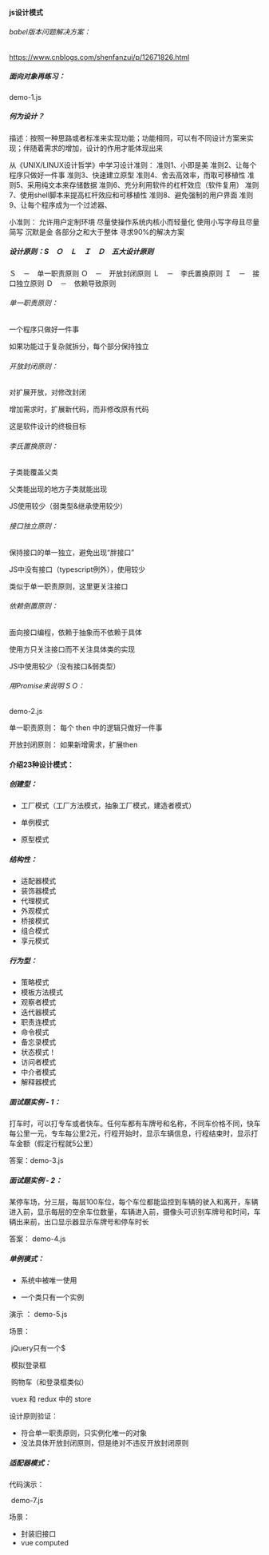 #### js设计模式

###### babel版本问题解决方案：
https://www.cnblogs.com/shenfanzui/p/12671826.html


##### 面向对象再练习：
demo-1.js


##### 何为设计？
描述：按照一种思路或者标准来实现功能；功能相同，可以有不同设计方案来实现；伴随着需求的增加，设计的作用才能体现出来


从《UNIX/LINUX设计哲学》中学习设计准则：
准则1、小即是美
准则2、让每个程序只做好一件事
准则3、快速建立原型
准则4、舍去高效率，而取可移植性
准则5、采用纯文本来存储数据
准则6、充分利用软件的杠杆效应（软件复用）
准则7、使用shell脚本来提高杠杆效应和可移植性
准则8、避免强制的用户界面
准则9、让每个程序成为一个过滤器、


小准则：
允许用户定制环境
尽量使操作系统内核小而轻量化
使用小写字母且尽量简写
沉默是金
各部分之和大于整体
寻求90%的解决方案

##### 设计原则：S　Ｏ　Ｌ　Ｉ　Ｄ　五大设计原则
Ｓ　－　单一职责原则
Ｏ　－　开放封闭原则
Ｌ　－　李氏置换原则
Ｉ　－　接口独立原则
Ｄ　－　依赖导致原则




###### 单一职责原则：

一个程序只做好一件事

如果功能过于复杂就拆分，每个部分保持独立



###### 开放封闭原则：

对扩展开放，对修改封闭

增加需求时，扩展新代码，而非修改原有代码

这是软件设计的终极目标



###### 李氏置换原则：

子类能覆盖父类

父类能出现的地方子类就能出现

JS使用较少（弱类型&继承使用较少）



###### 接口独立原则：

保持接口的单一独立，避免出现“胖接口”

JS中没有接口（typescript例外），使用较少

类似于单一职责原则，这里更关注接口



###### 依赖倒置原则：

面向接口编程，依赖于抽象而不依赖于具体

 使用方只关注接口而不关注具体类的实现

JS中使用较少（没有接口&弱类型）



######  用Promise来说明 S O：

demo-2.js

单一职责原则： 每个 then 中的逻辑只做好一件事

开放封闭原则： 如果新增需求，扩展then



#### 介绍23种设计模式：

##### 创建型：

+ 工厂模式（工厂方法模式，抽象工厂模式，建造者模式）

+ 单例模式

+ 原型模式

##### 结构性：

+ 适配器模式
+ 装饰器模式
+ 代理模式
+ 外观模式
+ 桥接模式
+ 组合模式
+ 享元模式
##### 行为型：

+ 策略模式 
+ 模板方法模式
+ 观察者模式
+ 迭代器模式
+ 职责连模式
+ 命令模式
+ 备忘录模式
+ 状态模式！
+ 访问者模式
+ 中介者模式
+ 解释器模式

##### 面试题实例 - 1：

打车时，可以打专车或者快车。任何车都有车牌号和名称，不同车价格不同，快车每公里一元，专车每公里2元，行程开始时，显示车辆信息，行程结束时，显示打车金额（假定行程就5公里）

答案：demo-3.js

##### 面试题实例 - 2：

某停车场，分三层，每层100车位，每个车位都能监控到车辆的驶入和离开，车辆进入前，显示每层的空余车位数量，车辆进入前，摄像头可识别车牌号和时间，车辆出来前，出口显示器显示车牌号和停车时长

答案： demo-4.js

##### 单例模式：

+ 系统中被唯一使用

+ 一个类只有一个实例

演示 ：
	demo-5.js

场景：

​	jQuery只有一个$

​	模拟登录框

​	购物车（和登录框类似）

​	vuex 和 redux 中的 store

设计原则验证：

+ 符合单一职责原则，只实例化唯一的对象
+ 没法具体开放封闭原则，但是绝对不违反开放封闭原则

##### 适配器模式：

代码演示：

​	demo-7.js

场景：

+ 封装旧接口
+ vue computed



